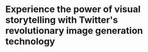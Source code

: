 # Experience the power of visual storytelling with Twitter's revolutionary image generation technology

